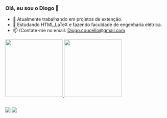 ### Olá, eu sou o Diogo 👋

- 🔭 Atualmente trabalhando em projetos de extenção.
- 🌱 Estudando HTML,LaTeX e fazendo faculdade de engenharia elétrica.
- 📫 (Contate-me no email: Diogo.coucello@gmail.com

<div>
  <a href="https://github.com/DiFon314">
  <img height="180em" src="https://github-readme-stats.vercel.app/api?username=DiFon314&show_icons=true&theme=dark&include_all_commits=true&count_private=true"/>
  <img height="180em" src="https://github-readme-stats.vercel.app/api/top-langs/?username=DiFon314&layout=compact&langs_count=16&theme=dark"/>
</div>
  
  
##
  
<div>
  <a href="https://www.instagram.com/diogo.coucello" target="_blank"><img src="https://img.shields.io/badge/-Instagram-%23E4405F?style=for-the-badge&logo=instagram&logoColor=white" target="_blank"></a>
  <a href="https://www.linkedin.com/in/diogo-fernandes-coucello-da-fonseca-1aab02209/" target="_blank"><img src="https://img.shields.io/badge/-LinkedIn-%230077B5?style=for-the-badge&logo=linkedin&logoColor=white" target="_blank"></a>   
</div>
